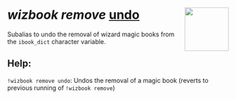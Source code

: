 <h1><i>wizbook remove </i><u>undo</u> <img align="right" src="../../../../Images/image.png" width="100px"></h1>

Subalias to undo the removal of wizard magic books from the `ibook_dict` character variable.

## Help:
`!wizbook remove undo`: Undos the removal of a magic book (reverts to previous running of `!wizbook remove`)